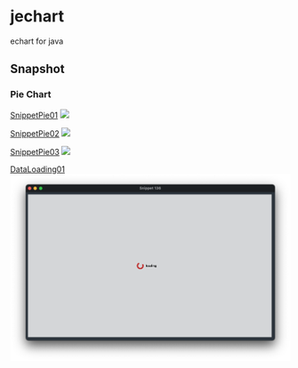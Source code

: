 # jechart
echart for java

## Snapshot
### Pie Chart
[SnippetPie01](src/main/java/org/dusg/jechart/snapshot/SnippetPie01.java)
![](img/SnippetPie01.png)

[SnippetPie02](src/main/java/org/dusg/jechart/snapshot/SnippetPie02.java)
![](img/SnippetPie02.png)

[SnippetPie03](src/main/java/org/dusg/jechart/snapshot/SnippetPie03.java)
![](img/SnippetPie03.png)

[DataLoading01](src/main/java/org/dusg/jechart/snapshot/DataLoading01.java)
![](img/DataLoading01.png)

